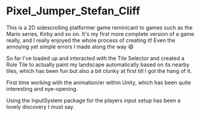# Pixel_Jumper_Stefan_Cliff
 
 This is a 2D sidescrolling platformer game reminicant to games such as the Mario series, Kirby and so on. It's my first more complete version of a game really, and I really enjoyed the whole process of creating it! Even the annoying yet simple errors I made along the way :smile:


 So far I've loaded up and interacted with the Tile Selector and created a Rule Tile to actually paint my landscape automatically based on its nearby tiles, which has been fun but also a bit clunky at first till I got the hang of it.

 First time working with the animation/er within Unity, which has been quite interesting and eye-opening.

 Using the InputSystem package for the players input setup has been a lovely discovery I must say.

